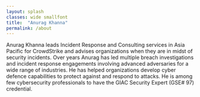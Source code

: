 ```yaml
---
layout: splash
classes: wide smallfont
title:  "Anurag Khanna"
permalink: /about
---
```


Anurag Khanna leads Incident Response and Consulting services in Asia Pacific for CrowdStrike and advises organizations when they are in midst of security incidents. Over years Anurag has led multiple breach investigations and incident response engagements involving advanced adversaries for a wide range of industries. He has helped organizations develop cyber defence capabilities to protect against and respond to attacks. He is among few cybersecurity professionals to have the GIAC Security Expert (GSE# 97) credential.
